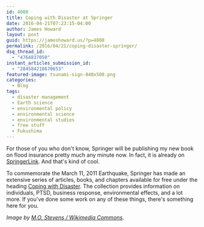 ```yaml
---
id: 4008
title: Coping with Disaster at Springer
date: 2016-04-21T07:23:15-04:00
author: James Howard
layout: post
guid: https://jameshoward.us/?p=4008
permalink: /2016/04/21/coping-disaster-springer/
dsq_thread_id:
  - "4764837050"
instant_articles_submission_id:
  - "284584218670653"
featured-image: tsunami-sign-840x500.png
categories:
  - Blog
tags:
  - disaster management
  - Earth science
  - environmental policy
  - environmental science
  - environmental studies
  - free stuff
  - Fukushima
---
```

For those of you who don't know, Springer will be publishing my new book on flood insurance pretty much any minute now.  In fact, it is already on [SpringerLink](http://link.springer.com/book/10.1007/978-3-319-29063-8).  And that's kind of cool.  

To commemorate the March 11, 2011 Earthquake, Springer has made an extensive series of articles, books, and chapters available for free under the heading [Coping with Disaster](http://www.springer.com/gp/marketing/coping-with-disaster).  The collection provides information on individuals, PTSD, business response, environmental effects, and a lot more.  If you've done some work on any of these things, there's something here for you.

_Image by [M.O. Stevens / Wikimedia Commons](https://commons.wikimedia.org/wiki/File:Tsunami_evac_sign_Seaside_Oregon.JPG)._


